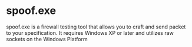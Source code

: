 # spoof.exe

spoof.exe is a firewall testing tool that allows you to craft and send packet to your specification.
It requires Windows XP or later and utilizes raw sockets on the Windows Platform

